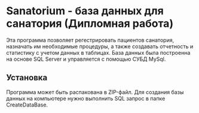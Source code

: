 # Sanatorium - база данных для санатория (Дипломная работа)

Эта программа позволяет регестрировать пациентов санатория, назначать им необходимые процедуры, а также создавать отчетность и статистику с учетом данных в таблицах. 
База данных была построенна на основе SQL Server и управляется с помощью СУБД MySql.
## Установка
Программа может быть распакована в ZIP-файл.
Для создания базы данных на компьютере нужно выполнить SQL запрос в папке CreateDataBase. 
